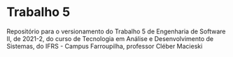 # Trabalho 5
Repositório para o versionamento do Trabalho 5 de Engenharia de Software II, de 2021-2, do curso de Tecnologia em Análise e Desenvolvimento de Sistemas, do IFRS - Campus Farroupilha, professor Cléber Macieski
